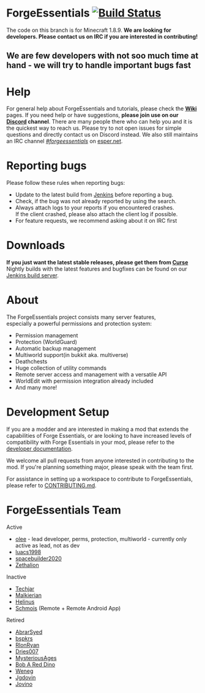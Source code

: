 ForgeEssentials [![Build Status](https://travis-ci.org/ForgeEssentials/ForgeEssentials.svg?branch=develop)](https://travis-ci.org/ForgeEssentials/ForgeEssentials)
===================

The code on this branch is for Minecraft 1.8.9.
**We are looking for developers. Please contact us on IRC if you are interested in contributing!**

## We are few developers with not soo much time at hand - we will try to handle important bugs fast

# Help
For general help about ForgeEssentials and tutorials, please check the **[Wiki](https://github.com/ForgeEssentials/ForgeEssentials/wiki)** pages.
If you need help or have suggestions, **please join use on our [Discord](https://discord.gg/FNRQjmr) channel**. 
There are many people there who can help you and it is the quickest way to reach us. Please try to not open issues for simple questions and directly contact us on Discord instead.
We also still maintains an IRC channel [*#forgeessentials*](http://webchat.esper.net/?channels=forgeessentials&prompt=1) on [esper.net](http://esper.net).

# Reporting bugs
Please follow these rules when reporting bugs:
- Update to the latest build from [Jenkins](http://ci.forgeessentials.com/job/FE) before reporting a bug.
- Check, if the bug was not already reported by using the search.
- Always attach logs to your reports if you encountered crashes.  
   If the client crashed, please also attach the client log if possible.
- For feature requests, we recommend asking about it on IRC first

# Downloads
**If you just want the latest stable releases, please get them from [Curse](http://minecraft.curseforge.com/mc-mods/74735)**  
Nightly builds with the latest features and bugfixes can be found on our [Jenkins build server](http://ci.forgeessentials.com/job/FE/).

# About
The ForgeEssentials project consists many server features,  
especially a powerful permissions and protection system:
- Permission management
- Protection (WorldGuard)
- Automatic backup management
- Multiworld support(in bukkit aka. multiverse)
- Deathchests
- Huge collection of utility commands
- Remote server access and management with a versatile API
- WorldEdit with permission integration already included
- And many more!

# Development Setup
If you are a modder and are interested in making a mod that extends the capabilities of Forge Essentials, or are looking to have increased levels of compatibility with Forge Essentials in your mod, please refer to the [developer documentation](https://github.com/ForgeEssentials/ForgeEssentialsMain/wiki/Developer-documentation).

We welcome all pull requests from anyone interested in contributing to the mod. If you're planning something major, please speak with the team first.

For assistance in setting up a workspace to contribute to ForgeEssentials, please refer to [CONTRIBUTING.md](CONTRIBUTING.md).

ForgeEssentials Team
================
Active
- [olee](https://github.com/olee) - lead developer, perms, protection, multiworld - currently only active as lead, not as dev
- [luacs1998](https://github.com/luacs1998)
- [spacebuilder2020](https://github.com/spacebuilder2020)
- [Zethalion](https://github.com/Zethalion)

Inactive
- [Techjar](https://github.com/Techjar)
- [Malkierian](https://github.com/Malkierian)
- [Helinus](https://github.com/helinus)
- [Schmois](https://github.com/aschmois) (Remote + Remote Android App)

Retired
- [AbrarSyed](https://github.com/AbrarSyed)
- [bspkrs](https://github.com/bspkrs)
- [RlonRyan](https://github.com/RlonRyan)
- [Dries007](https://github.com/dries007)
- [MysteriousAges](https://github.com/MysteriousAges)
- [Bob A Red Dino](https://github.com/Bob-A-Red-Dino)
- [Weneg](https://github.com/Weneg)
- [Jgdovin](https://github.com/Jgdovin)
- [Jovino](https://github.com/jovino)
